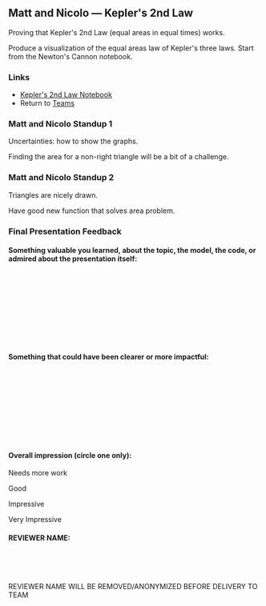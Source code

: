 ## Matt and Nicolo &mdash; Kepler's 2nd Law

Proving that Kepler's 2nd Law (equal areas in equal times) works.

Produce a visualization of the equal areas law of Kepler's three laws. Start from the Newton's Cannon notebook.

### Links

* [Kepler's 2nd Law Notebook](./keplers_2nd_law.ipynb)
* Return to [Teams](../teams.md)

### Matt and Nicolo Standup 1

Uncertainties: how to show the graphs.

Finding the area for a non-right triangle will be a bit of a challenge.

### Matt and Nicolo Standup 2

Triangles are nicely drawn.

Have good new function that solves area problem.

### Final Presentation Feedback

#### Something  valuable you learned, about the topic, the model, the code, or admired about the presentation itself:

&nbsp;

&nbsp;

&nbsp;

&nbsp;

&nbsp;

#### Something that could have been clearer or more impactful:

&nbsp;

&nbsp;

&nbsp;

&nbsp;

&nbsp;

#### Overall impression (circle one only):

Needs more work

Good

Impressive

Very Impressive

#### REVIEWER NAME:

&nbsp;

&nbsp;

REVIEWER NAME WILL BE REMOVED/ANONYMIZED BEFORE DELIVERY TO TEAM
